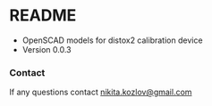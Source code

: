 # README #

* OpenSCAD models for distox2 calibration device
* Version 0.0.3

### Contact ###

If any questions contact nikita.kozlov@gmail.com